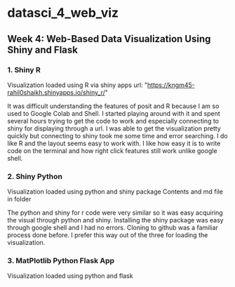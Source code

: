 # datasci_4_web_viz
## Week 4: Web-Based Data Visualization Using Shiny and Flask
### 1. Shiny R
Visualization loaded using R via shiny apps
url: "https://kngm45-rahil0shaikh.shinyapps.io/shiny_r/"

It was difficult understanding the features of posit and R because I am so used to Google Colab and Shell. I started playing around with it and spent several hours trying to get the code to work and especially connecting to shiny for displaying through a url. I was able to get the visualization pretty quickly but connecting to shiny took me some time and error searching. I do like R and the layout seems easy to work with. I like how easy it is to write code on the terminal and how right click features still work unlike google shell.

### 2. Shiny Python
Visualization loaded using python and shiny package
Contents and md file in folder

The python and shiny for r code were very similar so it was easy acquiring the visual through python and shiny. Installing the shiny package was easy through google shell and I had no errors. Cloning to github was a familiar process done before. I prefer this way out of the three for loading the visualization. 

### 3. MatPlotlib Python Flask App
Visualization loaded using python and flask
